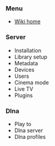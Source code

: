 ### Menu
* [Wiki home](home)

### Server

* Installation
* Library setup
* Metadata
* Devices
* Users
* Cinema mode
* Live TV
* Plugins

### Dlna
* Play to
* Dlna server
* Dlna profiles